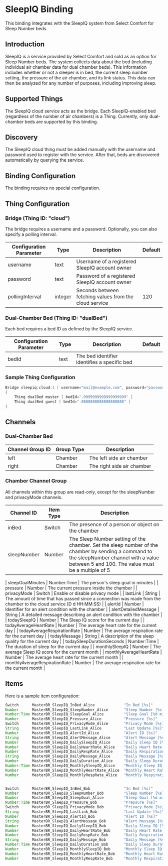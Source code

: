 # SleepIQ Binding

This binding integrates with the SleepIQ system from Select Comfort for Sleep Number beds.

## Introduction

SleepIQ is a service provided by Select Comfort and sold as an option for Sleep Number beds.
The system collects data about the bed (including individual air chamber data for dual chamber beds).
This information includes whether or not a sleeper is in bed, the current sleep number setting, the pressure of the air chamber, and its link status.
This data can then be analyzed for any number of purposes, including improving sleep.

## Supported Things

The SleepIQ cloud service acts as the bridge.
Each SleepIQ-enabled bed (regardless of the number of air chambers) is a Thing.
Currently, only dual-chamber beds are supported by this binding.

## Discovery

The SleepIQ cloud thing must be added manually with the username and password used to register with the service.
After that, beds are discovered automatically by querying the service.

## Binding Configuration

The binding requires no special configuration.

## Thing Configuration

### Bridge (Thing ID: "cloud")

The bridge requires a username and a password.
Optionally, you can also specify a polling interval.

| Configuration Parameter | Type    | Description                                            | Default |
|-------------------------|---------|--------------------------------------------------------|---------|
| username                | text    | Username of a registered SleepIQ account owner         |         |
| password                | text    | Password of a registered SleepIQ account owner         |         |
| pollingInterval         | integer | Seconds between fetching values from the cloud service | 120     |

### Dual-Chamber Bed (Thing ID: "dualBed")

Each bed requires a bed ID as defined by the SleepIQ service.

| Configuration Parameter | Type    | Description                                  | Default |
|-------------------------|---------|----------------------------------------------|---------|
| bedId                   | text    | The bed identifier identifies a specific bed |         |

### Sample Thing Configuration

```java
Bridge sleepiq:cloud:1 [ username="mail@example.com", password="password", pollingInterval=120 ]
{
    Thing dualBed master [ bedId="-9999999999999999999" ]
    Thing dualBed guest [ bedId="-8888888888888888888" ]
}
```

## Channels

### Dual-Chamber Bed

| Channel Group ID | Group Type | Description                |
|------------------|------------|----------------------------|
| left             | Chamber    | The left side air chamber  |
| right            | Chamber    | The right side air chamber |

### Chamber Channel Group

All channels within this group are read-only, except for the sleepNumber and privacyMode channels.

| Channel ID                        | Item Type      | Description  |
|-----------------------------------|----------------|---------------------------------------------------------------------------------------------------------------------|
| inBed                             | Switch         | The presence of a person or object on the chamber  |
| sleepNumber                       | Number         | The Sleep Number setting of the chamber. Set the sleep number of the chamber by sending a command to the sleepNumber channel with a value between 5 and 100. The value must be a multiple of 5  |

| sleepGoalMinutes                  | Number:Time    | The person's sleep goal in minutes |
| pressure                          | Number         | The current pressure inside the chamber |
| privacyMode                       | Switch         | Enable or disable privacy mode |
| lastLink                          | String         | The amount of time that has passed since a connection was made from the chamber to the cloud service (D d HH:MM:SS) |
| alertId                           | Number         | Identifier for an alert condition with the chamber |
| alertDetailedMessage              | String         | A detailed message describing an alert condition with the chamber |
| todaySleepIQ                      | Number         | The Sleep IQ score for the current day |
| todayAverageHeartRate             | Number         | The average heart rate for the current day |
| todayAverageRespirationRate       | Number         | The average respiration rate for the current day |
| todayMessage                      | String         | A description of the sleep quality for the current day |
| todaySleepDurationSeconds         | Number:Time    | The duration of sleep for the current day |
| monthlySleepIQ                    | Number         | The average Sleep IQ score for the current month |
| monthlyAverageHeartRate           | Number         | The average heart rate for the current month |
| monthlyAverageRespirationRate     | Number         | The average respiration rate for the current month |

## Items

Here is a sample item configuration:

```java
Switch      MasterBR_SleepIQ_InBed_Alice             "In Bed [%s]"                     { channel="sleepiq:dualBed:1:master:left#inBed" }
Number      MasterBR_SleepIQ_SleepNumber_Alice       "Sleep Number [%s]"               { channel="sleepiq:dualBed:1:master:left#sleepNumber" }
Number:Time MasterBR_SleepIQ_SleepGoal_Alice         "Sleep Goal [%d min]"             { channel="sleepiq:dualBed:1:master:left#sleepGoalMinutes"
Number      MasterBR_SleepIQ_Pressure_Alice          "Pressure [%s]"                   { channel="sleepiq:dualBed:1:master:left#pressure" }
Switch      MasterBR_SleepIQ_PrivacyMode_Alice       "Privacy Mode [%s]"               { channel="sleepiq:dualBed:1:master:left#privacyMode" }
String      MasterBR_SleepIQ_LastLink_Alice          "Last Update [%s]"                { channel="sleepiq:dualBed:1:master:left#lastLink" }
Number      MasterBR_SleepIQ_AlertId_Alice           "Alert ID [%s]"                   { channel="sleepiq:dualBed:1:master:left#alertId" }
String      MasterBR_SleepIQ_AlertMessage_Alice      "Alert Message [%s]"              { channel="sleepiq:dualBed:1:master:left#alertDetailedMessage" }
Number      MasterBR_SleepIQ_DailySleepIQ_Alice      "Daily Sleep IQ [%.0f]"           { channel="sleepiq:dualBed:1:master:left#todaySleepIQ" }
Number      MasterBR_SleepIQ_DailyHeartRate_Alice    "Daily Heart Rate [%.0f]"         { channel="sleepiq:dualBed:1:master:left#todayAverageHeartRate" }
Number      MasterBR_SleepIQ_DailyRespRate_Alice     "Daily Respiration Rate [%.0f]"   { channel="sleepiq:dualBed:1:master:left#todayAverageRespirationRate"}
String      MasterBR_SleepIQ_DailyMessage_Alice      "Daily Message [%s]"              { channel="sleepiq:dualBed:1:master:left#todayMessage"}
Number      MasterBR_SleepIQ_DailyDuration_Alice     "Daily Sleep Duration [%.0f]"     { channel="sleepiq:dualBed:1:master:left#todaySleepDurationSeconds"}
Number:Time MasterBR_SleepIQ_MonthlySleepIQ_Alice    "Monthly Sleep IQ [%d s]"         { channel="sleepiq:dualBed:1:master:left#monthlySleepIQ"}
Number      MasterBR_SleepIQ_MonthlyHeartRate_Alice  "Monthly Heart Rate [%.0f]"       { channel="sleepiq:dualBed:1:master:left#monthlyAverageHeartRate"}
Number      MasterBR_SleepIQ_MonthlyRespRate_Alice   "Monthly Respiration Rate [%.0f]" { channel="sleepiq:dualBed:1:master:left#monthlyAverageRespirationRate"}


Switch      MasterBR_SleepIQ_InBed_Bob               "In Bed [%s]"                     { channel="sleepiq:dualBed:1:master:right#inBed" }
Number      MasterBR_SleepIQ_SleepNumber_Bob         "Sleep Number [%s]"               { channel="sleepiq:dualBed:1:master:right#sleepNumber" }
Number      MasterBR_SleepIQ_SleepGoal_Alice         "Sleep Goal [%d min]"             { channel="sleepiq:dualBed:1:master:left#sleepGoalMinutes"
Number:Time MasterBR_SleepIQ_Pressure_Bob            "Pressure [%s]"                   { channel="sleepiq:dualBed:1:master:right#pressure" }
Switch      MasterBR_SleepIQ_PrivacyMode_Bob         "Privacy Mode [%s]"               { channel="sleepiq:dualBed:1:master:right#privacyMode" }
String      MasterBR_SleepIQ_LastLink_Bob            "Last Update [%s]"                { channel="sleepiq:dualBed:1:master:right#lastLink" }
Number      MasterBR_SleepIQ_AlertId_Bob             "Alert ID [%s]"                   { channel="sleepiq:dualBed:1:master:right#alertId" }
String      MasterBR_SleepIQ_AlertMessage_Bob        "Alert Message [%s]"              { channel="sleepiq:dualBed:1:master:right#alertDetailedMessage" }
Number      MasterBR_SleepIQ_DailySleepIQ_Bob        "Daily Sleep IQ [%.0f]"           { channel="sleepiq:dualBed:1:master:right#todaySleepIQ" }
Number      MasterBR_SleepIQ_DailyHeartRate_Bob      "Daily Heart Rate [%.0f]"         { channel="sleepiq:dualBed:1:master:right#todayAverageHeartRate" }
Number      MasterBR_SleepIQ_DailyRespRate_Bob       "Daily Respiration Rate [%.0f]"   { channel="sleepiq:dualBed:1:master:right#todayAverageRespirationRate"}
String      MasterBR_SleepIQ_DailyMessage_Bob        "Daily Message [%s]"              { channel="sleepiq:dualBed:1:master:right#todayMessage"}
Number:Time MasterBR_SleepIQ_DailyDuration_Bob       "Daily Sleep Duration [%d s]"     { channel="sleepiq:dualBed:1:master:right#todaySleepDurationSeconds"}
Number      MasterBR_SleepIQ_MonthlySleepIQ_Bob      "Monthly Sleep IQ [%.0f]"         { channel="sleepiq:dualBed:1:master:right#monthlySleepIQ"}
Number      MasterBR_SleepIQ_MonthlyHeartRate_Bob    "Monthly Heart Rate [%.0f]"       { channel="sleepiq:dualBed:1:master:right#monthlyAverageHeartRate"}
Number      MasterBR_SleepIQ_MonthlyRespRate_Bob     "Monthly Respiration Rate [%.0f]" { channel="sleepiq:dualBed:1:master:right#monthlyAverageRespirationRate"}
```
